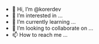 - 👋 Hi, I’m @korerdev
- 👀 I’m interested in ...
- 🌱 I’m currently learning ...
- 💞️ I’m looking to collaborate on ...
- 📫 How to reach me ...

<!---
korerdev/korerdev is a ✨ special ✨ repository because its `README.md` (this file) appears on your GitHub profile.
You can click the Preview link to take a look at your changes.
--->
